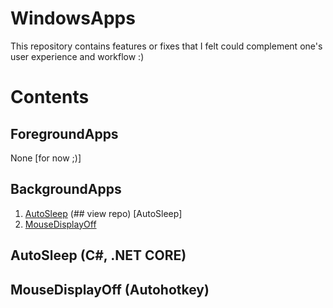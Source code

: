 # WindowsApps
This repository contains features or fixes that I felt could complement one's user experience and workflow :)

# Contents
## ForegroundApps
None [for now ;)]

## BackgroundApps
1. [AutoSleep](#AutoSleep-(C#,-.NET-CORE)) (## view repo) [AutoSleep]
2. [MouseDisplayOff](#MouseDisplayOff-(Autohotkey))

## AutoSleep (C#, .NET CORE)

## MouseDisplayOff (Autohotkey)

